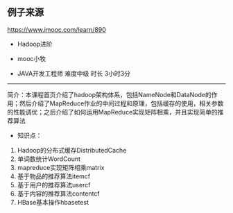 ## 例子来源

https://www.imooc.com/learn/890

* Hadoop进阶

* mooc小牧
* JAVA开发工程师 难度中级 时长 3小时3分

---

简介：本课程首页介绍了hadoop架构体系，包括NameNode和DataNode的作用；然后介绍了MapReduce作业的中间过程和原理，包括缓存的使用，相关参数的性能调优；之后介绍了如何运用MapReduce实现矩阵相乘，并且实现简单的推荐算法



* 知识点：

1. Hadoop的分布式缓存DistributedCache
2. 单词数统计WordCount
3. mapreduce实现矩阵相乘matrix
4. 基于物品的推荐算法itemcf
5. 基于用户的推荐算法usercf
6. 基于内容的推荐算法contentcf
7. HBase基本操作hbasetest



